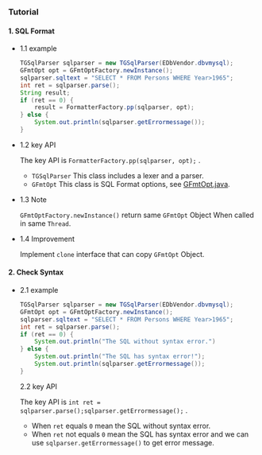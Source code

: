 ### Tutorial

#### 1. SQL Format

 - 1.1 example

   ```java
   TGSqlParser sqlparser = new TGSqlParser(EDbVendor.dbvmysql);
   GFmtOpt opt = GFmtOptFactory.newInstance();
   sqlparser.sqltext = "SELECT * FROM Persons WHERE Year>1965";
   int ret = sqlparser.parse();
   String result;
   if (ret == 0) {
       result = FormatterFactory.pp(sqlparser, opt);
   } else {
       System.out.println(sqlparser.getErrormessage());
   }
   ```

- 1.2 key API

  The key API is `FormatterFactory.pp(sqlparser, opt);` .

  - `TGSqlParser` This class includes a lexer and a parser. 
  - `GFmtOpt` This class is SQL Format options, see [GFmtOpt.java](https://github.com/sqlparser/gsp_demo_java/blob/master/src/main/java/demos/formatsql/GFmtOpt.java).

- 1.3 Note

  `GFmtOptFactory.newInstance()` return same `GFmtOpt` Object When called in same `Thread`.

- 1.4 Improvement

   Implement `clone` interface that can copy `GFmtOpt` Object.

#### 2. Check Syntax

- 2.1 example

  ```java
  TGSqlParser sqlparser = new TGSqlParser(EDbVendor.dbvmysql);
  GFmtOpt opt = GFmtOptFactory.newInstance();
  sqlparser.sqltext = "SELECT * FROM Persons WHERE Year>1965";
  int ret = sqlparser.parse();
  if (ret == 0) {
      System.out.println("The SQL without syntax error.")
  } else {
      System.out.println("The SQL has syntax error!");
      System.out.println(sqlparser.getErrormessage());
  }
  ```

  2.2 key API

  The key API is `int ret = sqlparser.parse();sqlparser.getErrormessage();` .

  - When `ret` equals `0` mean the SQL without syntax error.
  - When `ret` not equals `0` mean the SQL has syntax error and we can use `sqlparser.getErrormessage()` to get error message. 